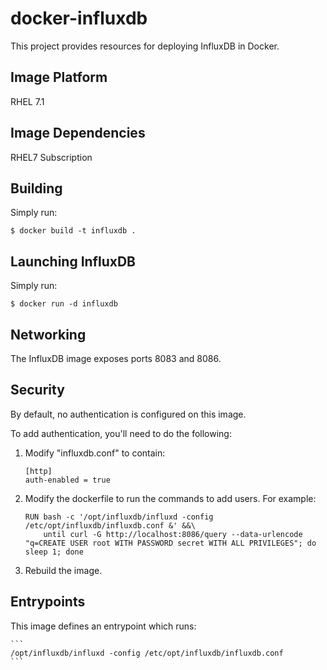 # docker-influxdb

This project provides resources for deploying InfluxDB in Docker.

## Image Platform

RHEL 7.1

## Image Dependencies

RHEL7 Subscription

## Building

Simply run:

    $ docker build -t influxdb .

## Launching InfluxDB

Simply run:

    $ docker run -d influxdb

## Networking

The InfluxDB image exposes ports 8083 and 8086.

## Security

By default, no authentication is configured on this image.

To add authentication, you'll need to do the following:

 1. Modify "influxdb.conf" to contain:

    ```
    [http]
    auth-enabled = true
    ```

 2. Modify the dockerfile to run the commands to add users. For example:

    ```
    RUN bash -c '/opt/influxdb/influxd -config /etc/opt/influxdb/influxdb.conf &' &&\
        until curl -G http://localhost:8086/query --data-urlencode "q=CREATE USER root WITH PASSWORD secret WITH ALL PRIVILEGES"; do sleep 1; done
    ```

 3. Rebuild the image.

## Entrypoints

This image defines an entrypoint which runs:

    ```
    /opt/influxdb/influxd -config /etc/opt/influxdb/influxdb.conf
    ```
